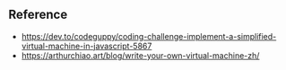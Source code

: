 ## Reference

* https://dev.to/codeguppy/coding-challenge-implement-a-simplified-virtual-machine-in-javascript-5867
* https://arthurchiao.art/blog/write-your-own-virtual-machine-zh/
